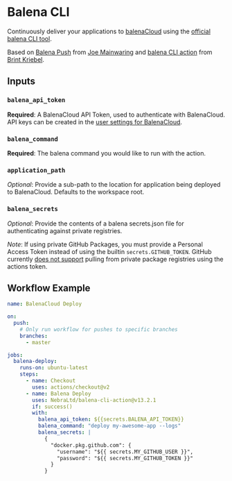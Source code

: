 # Balena CLI

Continuously deliver your applications to [balenaCloud](https://www.balena.io/) using the [official balena CLI tool](https://github.com/balena-io/balena-cli).

Based on [Balena Push](https://github.com/theaccordance/balena-push) from [Joe Mainwaring](https://github.com/theaccordance) and [balena CLI action](https://github.com/bekriebel/balena-cli-action) from [Brint Kriebel](https://github.com/bekriebel).

## Inputs

### `balena_api_token`

**Required**: A BalenaCloud API Token, used to authenticate with BalenaCloud.  API keys can be created in the [user settings for BalenaCloud](https://dashboard.balena-cloud.com/preferences/access-tokens).

### `balena_command`

**Required**: The balena command you would like to run with the action.

### `application_path`

_Optional_: Provide a sub-path to the location for application being deployed to BalenaCloud.  Defaults to the workspace root.

### `balena_secrets`

_Optional_: Provide the contents of a balena secrets.json file for authenticating against private registries.

_Note_: If using private GitHub Packages, you must provide a Personal Access Token instead of using the builtin `secrets.GITHUB_TOKEN`. GitHub currently [does not support](https://github.community/t5/GitHub-Actions/GITHUB-TOKEN-cannot-access-private-packages/m-p/35240) pulling from private package registries using the actions token.

## Workflow Example
```yaml
name: BalenaCloud Deploy

on:
  push:
    # Only run workflow for pushes to specific branches
    branches:
      - master

jobs:
  balena-deploy:
    runs-on: ubuntu-latest
    steps:
      - name: Checkout
        uses: actions/checkout@v2
      - name: Balena Deploy
        uses: NebraLtd/balena-cli-action@v13.2.1
        if: success()
        with:
          balena_api_token: ${{secrets.BALENA_API_TOKEN}}
          balena_command: "deploy my-awesome-app --logs"
          balena_secrets: |
            {
              "docker.pkg.github.com": {
                "username": "${{ secrets.MY_GITHUB_USER }}",
                "password": "${{ secrets.MY_GITHUB_TOKEN }}"
              }
            }
```
